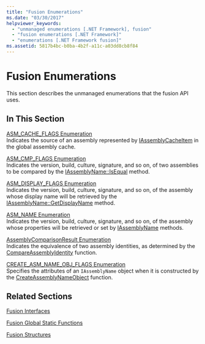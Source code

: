 ```yaml
---
title: "Fusion Enumerations"
ms.date: "03/30/2017"
helpviewer_keywords: 
  - "unmanaged enumerations [.NET Framework], fusion"
  - "fusion enumerations [.NET Framework]"
  - "enumerations [.NET Framework fusion]"
ms.assetid: 5817b4bc-b0ba-4b2f-a11c-a03dd8cb8f84
---
```

# Fusion Enumerations
This section describes the unmanaged enumerations that the fusion API uses.  
  
## In This Section  
 [ASM_CACHE_FLAGS Enumeration](asm-cache-flags-enumeration.md)  
 Indicates the source of an assembly represented by [IAssemblyCacheItem](iassemblycacheitem-interface.md) in the global assembly cache.  
  
 [ASM_CMP_FLAGS Enumeration](asm-cmp-flags-enumeration.md)  
 Indicates the version, build, culture, signature, and so on, of two assemblies to be compared by the [IAssemblyName::IsEqual](iassemblyname-isequal-method.md) method.  
  
 [ASM_DISPLAY_FLAGS Enumeration](asm-display-flags-enumeration.md)  
 Indicates the version, build, culture, signature, and so on, of the assembly whose display name will be retrieved by the [IAssemblyName::GetDisplayName](iassemblyname-getdisplayname-method.md) method.  
  
 [ASM_NAME Enumeration](asm-name-enumeration.md)  
 Indicates the version, build, culture, signature, and so on, of the assembly whose properties will be retrieved or set by [IAssemblyName](iassemblyname-interface.md) methods.  
  
 [AssemblyComparisonResult Enumeration](assemblycomparisonresult-enumeration.md)  
 Indicates the equivalence of two assembly identities, as determined by the [CompareAssemblyIdentity](compareassemblyidentity-function.md) function.  
  
 [CREATE_ASM_NAME_OBJ_FLAGS Enumeration](create-asm-name-obj-flags-enumeration.md)  
 Specifies the attributes of an `IAssemblyName` object when it is constructed by the [CreateAssemblyNameObject](createassemblynameobject-function.md) function.  
  
## Related Sections  
 [Fusion Interfaces](fusion-interfaces.md)  
  
 [Fusion Global Static Functions](fusion-global-static-functions.md)  
  
 [Fusion Structures](fusion-structures.md)
